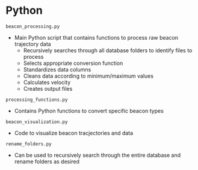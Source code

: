 # Python

`beacon_processing.py`
* Main Python script that contains functions to process raw beacon trajectory data
  * Recursively searches through all database folders to identify files to process
  * Selects appropriate conversion function
  * Standardizes data columns
  * Cleans data according to minimum/maximum values
  * Calculates velocity
  * Creates output files

`processing_functions.py`
* Contains Python functions to convert specific beacon types

`beacon_visualization.py` 
* Code to visualize beacon tracjectories and data

`rename_folders.py`
* Can be used to recursively search through the entire database and rename folders as desired

